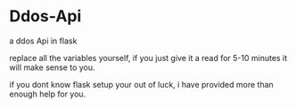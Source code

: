 # Ddos-Api
a ddos Api in flask

replace all the variables yourself, if you just give it a read for 5-10 minutes it will make sense to you.

if you dont know flask setup your out of luck, i have provided more than enough help for you.

